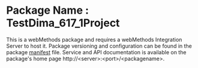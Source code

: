 # Package Name : TestDima_617_1Project
This is a webMethods package and requires a webMethods Integration Server to host it. Package versioning and configuration can be found in the package [manifest](./TestDima_617_1Project/manifest.v3) file. Service and API documentation is available on the package's home page http://&lt;server&gt;:&lt;port&gt;/&lt;packagename>.